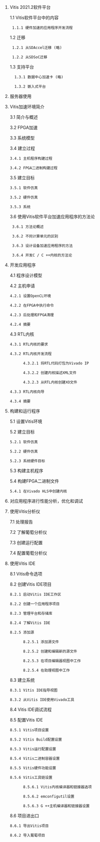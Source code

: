 1. Vitis 2021.2软件平台

   1.1 Vitis软件平台中的内容 

        1.1.1 硬件加速的应用程序开发流程

   1.2 迁移

        1.2.1 从SDAccel迁移 (略)

        1.2.2 从SDSoC迁移

    1.3 支持平台

         1.3.1 数据中心加速卡 (略)

         1.3.2 嵌入式平台

2. 服务器使用

3. Vitis加速环境简介

   3.1 简介与概述
 
   3.2 FPGA加速

   3.3 系统模型

   3.4 建立过程

       3.4.1 主机程序构建过程

       3.4.2 FPGA二进制构建过程

    3.5 建立目标

       3.5.1 软件仿真

       3.5.2 硬件仿真

       3.5.3 系统

    3.6 使用Vitis软件平台加速应用程序的方法论

        3.6.1 方法论概述

        3.6.2 不同计算单元的区别

        3.6.3 设计设备加速应用程序的方法

        3.6.4 开发C / C ++内核的方法论

4. 开发应用程序

   4.1 程序设计模型

   4.2 主机申请

       4.2.1 设置OpenCL环境

       4.2.2 在FPGA中执行命令

       4.2.3 后处理和FPGA清理

       4.2.4 摘要

   4.3 RTL内核

       4.3.1 RTL内核的要求

       4.3.2 RTL内核开发流程

             4.3.2.1 将RTL代码打包为Vivado IP

             4.3.2.2 创建内核描述XML文件

             4.3.2.3 从RTL内核创建XO文件

       4.3.3 RTL内核向导

       4.3.4 摘要

5. 构建和运行程序

   5.1 设置Vitis环境

   5.2 建立目标

       5.2.1 软件仿真

       5.2.2 硬件仿真

       5.2.3 系统硬件目标

   5.3 构建主机程序

   5.4 构建FPGA二进制文件
 
       5.4.1 在Vivado HLS中创建内核

6. 对应用程序进行性能分析，优化和调试

7. 使用Vitis分析仪

   7.1 处理报告

   7.2 了解葡萄分析仪

   7.3 创建运行配置

   7.4 配置葡萄分析仪

8. 使用Vitis IDE

   8.1 Vitis命令选项

   8.2 创建Vitis IDE项目
 
       8.2.1 启动Vitis IDE工作区

       8.2.2 创建一个应用程序项目

       8.2.3 管理平台和存储库

       8.2.4 了解Vitis IDE

       8.2.5 添加源

             8.2.5.1 添加源文件

             8.2.5.2 创建和编辑新的源文件

             8.2.5.3 在项目编辑器视图中工作

             8.2.5.4 在助理视图中工作

   8.3 建立系统

       8.3.1 Vitis IDE指导视图

       8.3.2 从Vitis IDE使用Vivado工具

   8.4 Vitis IDE调试流程

   8.5 配置Vitis IDE

       8.5.1 Vitis项目设置

       8.5.2 Vitis Build配置设置

       8.5.3 Vitis运行配置设置

       8.5.4 Vitis二进制容器设置

       8.5.5 Vitis硬件功能设置

       8.5.6 Vitis工具链设置

             8.5.6.1 Vitis内核编译器和链接器选项

             8.5.6.2 emconfigutil设置

             8.5.6.3 G ++主机编译器和链接器设置

   8.6 项目进出口

       8.6.1 导出Vitis项目

       8.6.2 导入葡萄项目
